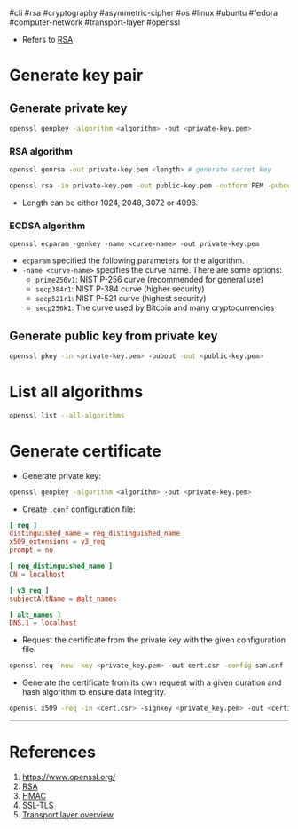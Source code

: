 #cli #rsa #cryptography #asymmetric-cipher #os #linux #ubuntu #fedora #computer-network #transport-layer #openssl

- Refers to [RSA](RSA.md)

# Generate key pair
## Generate private key
```bash title='openssl for generating private key'
openssl genpkey -algorithm <algorithm> -out <private-key.pem>
```
### RSA algorithm
```bash title='openssl for RSA'
openssl genrsa -out private-key.pem <length> # generate secret key

openssl rsa -in private-key.pem -out public-key.pem -outform PEM -pubout # generate public key
```
- Length can be either 1024, 2048, 3072 or 4096.
### ECDSA algorithm
```openssl for ECDSA
openssl ecparam -genkey -name <curve-name> -out private-key.pem
```
- `ecparam` specified the following parameters for the algorithm.
- `-name <curve-name>` specifies the curve name. There are some options:
	- `prime256v1`: NIST P-256 curve (recommended for general use)
    - `secp384r1`: NIST P-384 curve (higher security)
    - `secp521r1`: NIST P-521 curve (highest security)
    - `secp256k1`: The curve used by Bitcoin and many cryptocurrencies

## Generate public key from private key
```bash title='openssl for generating public key from private key'
openssl pkey -in <private-key.pem> -pubout -out <public-key.pem>
```

# List all algorithms
```bash title='openssl for listing algorithm'
openssl list --all-algorithms
```

# Generate certificate
- Generate private key:
```bash title='Generate certificate with openssl'
openssl genpkey -algorithm <algorithm> -out <private-key.pem>
```
- Create `.conf` configuration file:
```toml title='Create san.conf configuration file'
[ req ]
distinguished_name = req_distinguished_name
x509_extensions = v3_req
prompt = no

[ req_distinguished_name ]
CN = localhost

[ v3_req ]
subjectAltName = @alt_names

[ alt_names ]
DNS.1 = localhost
```
- Request the certificate from the private key with the given configuration file.
```bash title='Generate the certificate request'
openssl req -new -key <private_key.pem> -out cert.csr -config san.cnf
```

- Generate the certificate from its own request with a given duration and hash algorithm to ensure data integrity.
```bash title='Generate certificate.pem'
openssl x509 -req -in <cert.csr> -signkey <private_key.pem> -out <certificate.pem> -days <duration> -extensions v3_req -extfile san.cnf
```
---
# References
1. https://www.openssl.org/
2. [RSA](RSA.md)
3. [HMAC](HMAC.md)
4. [SSL-TLS](SSL-TLS.md)
5. [Transport layer overview](Transport%20layer%20overview.md)